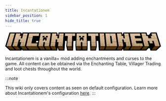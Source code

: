 ```yaml
---
title: Incantationem
sidebar_position: 1
hide_title: true
---
```


![A Minecraft-styled logo that says "Incantationem"](/img/incantationem_logo.png)

Incantationem is a vanilla+ mod adding enchantments and curses to the game. All content can be obtained via the Enchanting Table, Villager Trading and loot chests throughout the world.


:::note

This wiki only covers content as seen on default configuration. Learn more about Incantationem's configuration [here](./configuration).
:::